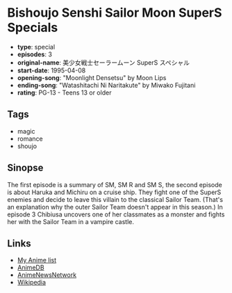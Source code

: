 # Bishoujo Senshi Sailor Moon SuperS Specials

-   **type**: special
-   **episodes**: 3
-   **original-name**: 美少女戦士セーラームーン SuperS スペシャル
-   **start-date**: 1995-04-08
-   **opening-song**: "Moonlight Densetsu" by Moon Lips
-   **ending-song**: "Watashitachi Ni Naritakute" by Miwako Fujitani
-   **rating**: PG-13 - Teens 13 or older

## Tags

-   magic
-   romance
-   shoujo

## Sinopse

The first episode is a summary of SM, SM R and SM S, the second episode is about Haruka and Michiru on a cruise ship. They fight one of the SuperS enemies and decide to leave this villain to the classical Sailor Team. (That's an explanation why the outer Sailor Team doesn't appear in this season.) In episode 3 Chibiusa uncovers one of her classmates as a monster and fights her with the Sailor Team in a vampire castle.

## Links

-   [My Anime list](https://myanimelist.net/anime/3076/Bishoujo_Senshi_Sailor_Moon_SuperS_Specials)
-   [AnimeDB](http://anidb.info/perl-bin/animedb.pl?show=anime&aid=2540)
-   [AnimeNewsNetwork](http://www.animenewsnetwork.com/encyclopedia/anime.php?id=3490)
-   [Wikipedia](http://en.wikipedia.org/wiki/Sailor_moon)

